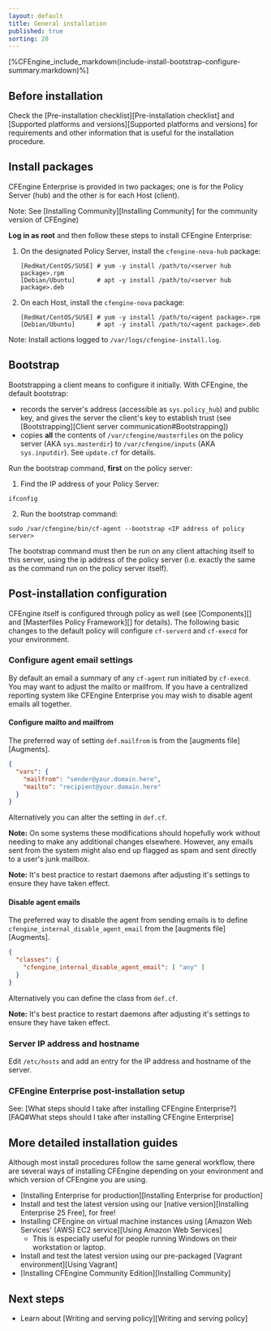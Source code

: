 ```yaml
---
layout: default
title: General installation
published: true
sorting: 20
---
```


[%CFEngine_include_markdown(include-install-bootstrap-configure-summary.markdown)%]

## Before installation

Check the [Pre-installation checklist][Pre-installation checklist] and [Supported platforms and versions][Supported platforms and versions] for requirements and other information that is useful for the installation procedure.

## Install packages

CFEngine Enterprise is provided in two packages; one is for the Policy
Server (hub) and the other is for each Host (client).

Note: See [Installing Community][Installing Community] for the community version of CFEngine)

**Log in as root** and then follow these steps to install CFEngine Enterprise:

1. On the designated Policy Server, install the `cfengine-nova-hub` package:

    ```
    [RedHat/CentOS/SUSE] # yum -y install /path/to/<server hub package>.rpm
    [Debian/Ubuntu]      # apt -y install /path/to/<server hub package>.deb
    ```

2. On each Host, install the `cfengine-nova` package:

    ```
    [RedHat/CentOS/SUSE] # yum -y install /path/to/<agent package>.rpm
    [Debian/Ubuntu]      # apt -y install /path/to/<agent package>.deb
    ```

Note: Install actions logged to `/var/logs/cfengine-install.log`.

## Bootstrap

Bootstrapping a client means to configure it initially.  With CFEngine, the default bootstrap:

* records the server's address (accessible as `sys.policy_hub`) and public key, and gives the server the client's key to establish trust (see [Bootstrapping][Client server communication#Bootstrapping])
* copies **all** the contents of `/var/cfengine/masterfiles` on the policy server (AKA `sys.masterdir`) to `/var/cfengine/inputs` (AKA `sys.inputdir`).  See `update.cf` for details.

Run the bootstrap command, **first** on the policy server:

1. Find the IP address of your Policy Server:


```command
ifconfig
```


2. Run the bootstrap command:

```command
sudo /var/cfengine/bin/cf-agent --bootstrap <IP address of policy server>
```


The bootstrap command must then be run on any client attaching itself to this server, using the ip address of the policy server (i.e. exactly the same as the command run on the policy server itself).

## Post-installation configuration

CFEngine itself is configured through policy as well (see [Components][] and
[Masterfiles Policy Framework][] for details). The following basic changes to the default policy will configure
`cf-serverd` and `cf-execd` for your environment.


### Configure agent email settings

By default an email a summary of any `cf-agent` run initiated by `cf-execd`. You
may want to adjust the mailto or mailfrom. If you have a centralized reporting
system like CFEngine Enterprise you may wish to disable agent emails all
together.

#### Configure mailto and mailfrom

The preferred way of setting `def.mailfrom` is from the
[augments file][Augments].

```json file=def.json
{
  "vars": {
    "mailfrom": "sender@your.domain.here",
    "mailto": "recipient@your.domain.here"
  }
}
```

Alternatively you can alter the setting in `def.cf`.

**Note:** On some systems these modifications should hopefully work without
needing to make any additional changes elsewhere. However, any emails sent from
the system might also end up flagged as spam and sent directly to a user's junk
mailbox.

**Note:** It's best practice to restart daemons after adjusting it's settings to
ensure they have taken effect.

#### Disable agent emails

The preferred way to disable the agent from sending emails is to define
`cfengine_internal_disable_agent_email` from the [augments file][Augments].

```json file=def.json
{
  "classes": {
    "cfengine_internal_disable_agent_email": [ "any" ]
  }
}
```

Alternatively you can define the class from `def.cf`.

**Note:** It's best practice to restart daemons after adjusting it's settings to
ensure they have taken effect.

### Server IP address and hostname

Edit `/etc/hosts` and add an entry for the IP address and hostname of the server.

### CFEngine Enterprise post-installation setup

See: [What steps should I take after installing CFEngine Enterprise?][FAQ#What steps should I take after installing CFEngine Enterprise]


## More detailed installation guides

Although most install procedures follow the same general workflow, there are several ways of installing CFEngine depending on your environment and which version of CFEngine you are using.

* [Installing Enterprise for production][Installing Enterprise for production]
* Install and test the latest version using our [native version][Installing Enterprise 25 Free], for free!
* Installing CFEngine on virtual machine instances using [Amazon Web Services' (AWS) EC2 service][Using Amazon Web Services]
	* This is especially useful for people running Windows on their workstation or laptop.
* Install and test the latest version using our pre-packaged [Vagrant environment][Using Vagrant]
* [Installing CFEngine Community Edition][Installing Community]

## Next steps

* Learn about [Writing and serving policy][Writing and serving policy]
